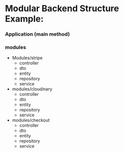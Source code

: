# Modular Backend Structure Example:


### Application (main method) <br>
### modules <br>
* Modules/stripe
  * controller
  * dto
  * entity
  * repository
  * service
* modules/cloudinary
  * controller
  * dto
  * entity
  * repository
  * service
* modules/checkout
  * controller
  * dto
  * entity
  * repository
  * service